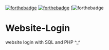 [![forthebadge](https://svgur.com/i/j9u.svg)](https://forthebadge.com)
[![forthebadge](https://svgur.com/i/jAn.svg)](https://forthebadge.com) 
[![forthebadge](https://svgur.com/i/jBT.svg)




# Website-Login
website login with SQL and PHP ^_^
